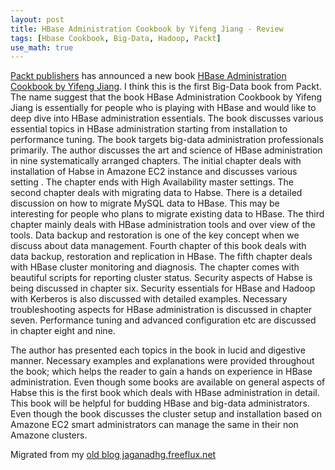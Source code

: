 ```yaml
---
layout: post
title: HBase Administration Cookbook by Yifeng Jiang - Review
tags: [Hbase Cookbook, Big-Data, Hadoop, Packt]
use_math: true
---
```


[Packt publishers](www.packtpub.com) has announced a new book [HBase Administration Cookbook by Yifeng Jiang](https://www.packtpub.com/big-data-and-business-intelligence/hbase-administration-cookbook). I think this is the first Big-Data book from Packt. The name suggest that the book HBase Administration Cookbook by Yifeng Jiang is essentially for people who is playing with HBase and would like to deep dive into HBase administration essentials. The book discusses various essential topics in HBase administration starting from installation to performance tuning. The book targets big-data administration professionals primarily. The author discusses the art and science of HBase administration in nine systematically arranged chapters. The initial chapter deals with installation of Habse in Amazone EC2 instance and discusses various setting . The chapter ends with High Availability master settings. The second chapter deals with migrating data to Habse. There is a detailed discussion on how to migrate MySQL data to HBase. This may be interesting for people who plans to migrate existing data to HBase. The third chapter mainly deals with HBase administration tools and over view of the tools. Data backup and restoration is one of the key concept when we discuss about data management. Fourth chapter of this book deals with data backup, restoration and replication in HBase. The fifth chapter deals with HBase cluster monitoring and diagnosis. The chapter comes with beautiful scripts for reporting cluster status. Security aspects of Habse is being discussed in chapter six. Security essentials for HBase and Hadoop with Kerberos is also discussed with detailed examples. Necessary troubleshooting aspects for HBase administration is discussed in chapter seven. Performance tuning and advanced configuration etc are discussed in chapter eight and nine.


The author has presented each topics in the book in lucid and digestive manner. Necessary examples and explanations were provided throughout the book; which helps the reader to gain a hands on experience in HBase administration. Even though some books are available on general aspects of Habse this is the first book which deals with HBase administration in detail. This book will be helpful for budding HBase and big-data administrators. Even though the book discusses the cluster setup and installation based on Amazone EC2 smart administrators can manage the same in their non Amazone clusters.


Migrated from my [old blog jaganadhg.freeflux.net](https://web.archive.org/web/20150826195408/http://jaganadhg.freeflux.net/blog/archive/2012/10/04/hbase-administration-cookbook-by-yifeng-jiang-review.html)
